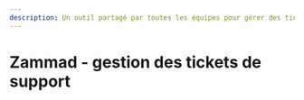```yaml
---
description: Un outil partagé par toutes les équipes pour gérer des tickets de support.
---
```


# Zammad - gestion des tickets de support

